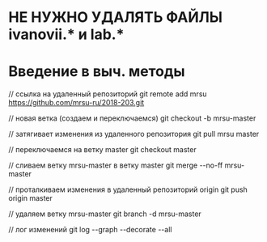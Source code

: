 # НЕ НУЖНО УДАЛЯТЬ ФАЙЛЫ ivanovii.* и lab.*

# Введение в выч. методы

// ссылка на удаленный репозиторий 
 git remote add mrsu https://github.com/mrsu-ru/2018-203.git

 // новая ветка (создаем и переключаемся)
 git checkout -b mrsu-master
 
 // затягивает изменения из удаленного репозитория
 git pull mrsu master
 
 // переключаемся на ветку master
 git checkout master
 
 // сливаем ветку mrsu-master в ветку master
 git merge --no-ff mrsu-master
 
 // проталкиваем изменения в удаленный репозиторий origin
 git push origin master
 
 // удаляем ветку mrsu-master
 git branch -d mrsu-master
 
 // лог изменений
 git log --graph --decorate --all
